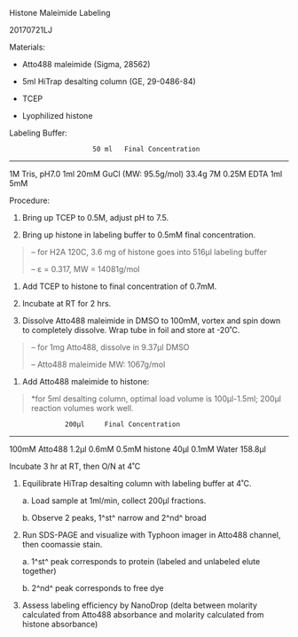 Histone Maleimide Labeling

20170721LJ

Materials:

-   Atto488 maleimide (Sigma, 28562)

-   5ml HiTrap desalting column (GE, 29-0486-84)

-   TCEP

-   Lyophilized histone

Labeling Buffer:

                         50 ml   Final Concentration
  ---------------------- ------- ---------------------
  1M Tris, pH7.0         1ml     20mM
  GuCl (MW: 95.5g/mol)   33.4g   7M
  0.25M EDTA             1ml     5mM

Procedure:

1.  Bring up TCEP to 0.5M, adjust pH to 7.5.

2.  Bring up histone in labeling buffer to 0.5mM final concentration.

> – for H2A 120C, 3.6 mg of histone goes into 516µl labeling buffer
>
> – ε = 0.317, MW = 14081g/mol

1.  Add TCEP to histone to final concentration of 0.7mM.

2.  Incubate at RT for 2 hrs.

3.  Dissolve Atto488 maleimide in DMSO to 100mM, vortex and spin down to
    completely dissolve. Wrap tube in foil and store at -20˚C.

> – for 1mg Atto488, dissolve in 9.37µl DMSO
>
> – Atto488 maleimide MW: 1067g/mol

1.  Add Atto488 maleimide to histone:

> \*for 5ml desalting column, optimal load volume is 100µl-1.5ml; 200µl
> reaction volumes work well.

                  200µl     Final Concentration
  --------------- --------- ---------------------
  100mM Atto488   1.2µl     0.6mM
  0.5mM histone   40µl      0.1mM
  Water           158.8µl   

Incubate 3 hr at RT, then O/N at 4˚C

1.  Equilibrate HiTrap desalting column with labeling buffer at 4˚C.

    a.  Load sample at 1ml/min, collect 200µl fractions.

    b.  Observe 2 peaks, 1^st^ narrow and 2^nd^ broad

2.  Run SDS-PAGE and visualize with Typhoon imager in Atto488 channel,
    then coomassie stain.

    a.  1^st^ peak corresponds to protein (labeled and unlabeled elute
        together)

    b.  2^nd^ peak corresponds to free dye

3.  Assess labeling efficiency by NanoDrop (delta between molarity
    calculated from Atto488 absorbance and molarity calculated from
    histone absorbance)


